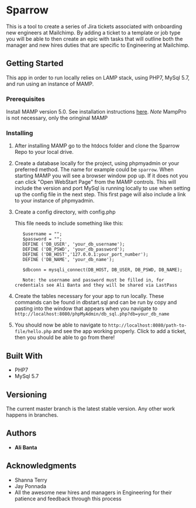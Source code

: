 # Sparrow 

This is a tool to create a series of Jira tickets associated with onboarding new engineers at Mailchimp. By adding a ticket to a template or job type you will be able to then create an epic with tasks that will outline both the manager and new hires duties that are specific to Engineering at Mailchimp.

## Getting Started

This app in order to run locally relies on LAMP stack, using PHP7, MySql 5.7, and run using an instance of MAMP. 
 
### Prerequisites

Install MAMP version 5.0. See installation instructions [here](https://www.mamp.info/en/downloads/). *Note* MampPro is not necessary, only the oringinal MAMP


### Installing

1) After installing MAMP go to the htdocs folder and clone the Sparrow Repo to your local drive. 

2) Create a database locally for the project, using phpmyadmin or your preferred method. The name for example could be `sparrow`.
    When starting MAMP you will see a browser window pop up. If it does not you can click "Open WebStart Page" from the MAMP controls. This will include the version and port MySql is running locally to use when setting up the config file in the next step. This first page will also include a link to your instance of phpmyadmin. 

3) Create a config directory, with config.php

    This file needs to include something like this:
    
    ```
       $username = "";
       $password = "";
       DEFINE ('DB_USER', 'your_db_username');
       DEFINE ('DB_PSWD', 'your_db_password');
       DEFINE ('DB_HOST','127.0.0.1:your_port_number');
       DEFINE ('DB_NAME', 'your_db_name');
       
       $dbconn = mysqli_connect(DB_HOST, DB_USER, DB_PSWD, DB_NAME);
      
       Note: the username and password must be filled in, for credentials see Ali Banta and they will be shared via LastPass

4) Create the tables necessary for your app to run locally. 
    These commands can be found in dbstart.sql and can be run by copy and pasting into the window that appears when you navigate to `http://localhost:8080/phpMyAdmin/db_sql.php?db=your_db_name`
    
5) You should now be able to navigate to `http://localhost:8080/path-to-file/hello.php` and see the app working properly. Click to add a ticket, then you should be able to go from there!
 



## Built With
* PHP7
* MySql 5.7

## Versioning

The current master branch is the latest stable version. Any other work happens in branches. 

## Authors

* **Ali Banta** 


## Acknowledgments

* Shanna Terry
* Jay Ponnada
* All the awesome new hires and managers in Engineering for their patience and feedback through this process